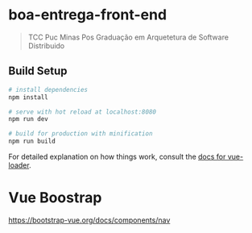 # boa-entrega-front-end

> TCC Puc Minas Pos Graduação em Arquetetura de Software Distribuido

## Build Setup

``` bash
# install dependencies
npm install

# serve with hot reload at localhost:8080
npm run dev

# build for production with minification
npm run build
```

For detailed explanation on how things work, consult the [docs for vue-loader](http://vuejs.github.io/vue-loader).

# Vue Boostrap 

https://bootstrap-vue.org/docs/components/nav
